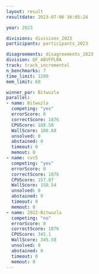 ```yaml
---
layout: result
resultdate: 2023-07-06 16:05:24

year: 2023

divisions: divisions_2023
participants: participants_2023

disagreements: disagreements_2023
division: QF_ABVFPLRA
track: track_incremental
n_benchmarks: 7
time_limit: 1200
mem_limit: 60

winner_par: Bitwuzla
parallel:
- name: Bitwuzla
  competing: "yes"
  errorScore: 0
  correctScore: 1876
  CPUScore: 108.58
  WallScore: 108.88
  unsolved: 0
  abstained: 0
  timeout: 0
  memout: 0
- name: cvc5
  competing: "yes"
  errorScore: 0
  correctScore: 1876
  CPUScore: 157.87
  WallScore: 158.54
  unsolved: 0
  abstained: 0
  timeout: 0
  memout: 0
- name: 2022-Bitwuzla
  competing: "no"
  errorScore: 0
  correctScore: 1876
  CPUScore: 345.1
  WallScore: 345.58
  unsolved: 0
  abstained: 0
  timeout: 0
  memout: 0
---
```

